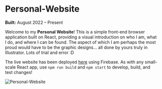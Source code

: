 # Personal-Website
**Built:** August 2022 – Present

Welcome to my **Personal Website**! This is a simple front-end browser application built on React, providing a visual introduction on who I am, what I do, and where I can be found. The aspect of which I am perhaps the most proud would have to be the graphic designs... all done by yours truly in Illustrator. Lots of trial and error :D

The live website has been deployed [here](https://www.simonou.com) using Firebase. As with any small-scale React app, use `npm run build` and `npm start` to develop, build, and test changes!

![Personal-Website](https://github.com/TripleSteak/Personal-Website/assets/24597462/9c6f477f-2b96-432c-9be1-37d61fee8c5c)
